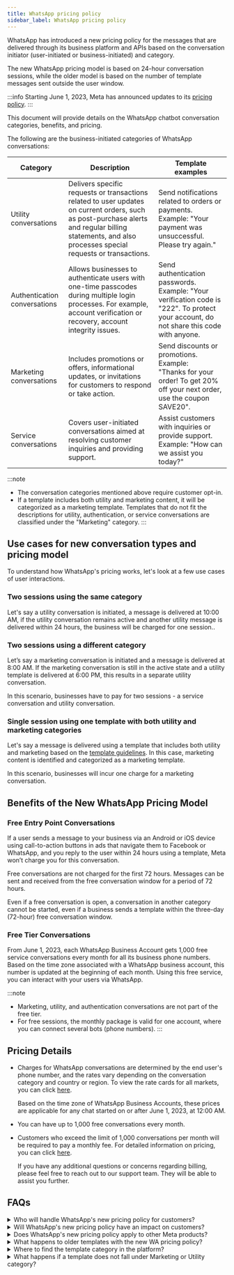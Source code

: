 ```yaml
---
title: WhatsApp pricing policy
sidebar_label: WhatsApp pricing policy
---
```


WhatsApp has introduced a new pricing policy for the messages that are delivered through its business platform and APIs based on the conversation initiator (user-initiated or business-initiated) and category.

The new WhatsApp pricing model is based on 24-hour conversation sessions, while the older model is based on the number of template messages sent outside the user window.

:::info
Starting June 1, 2023, Meta has announced updates to its [pricing policy](https://developers.facebook.com/docs/whatsapp/updates-to-pricing/).
:::

This document will provide details on the  WhatsApp chatbot conversation categories, benefits, and pricing.

The following are the business-initiated categories of WhatsApp conversations:

Category | Description | Template examples |
---------|------------|-----------|
Utility conversations | Delivers specific requests or transactions related to user updates on current orders, such as post-purchase alerts and regular billing statements, and also processes special requests or transactions. | Send notifications related to orders or payments. <br/>Example: "Your payment was unsuccessful. Please try again."
Authentication conversations | Allows businesses to authenticate users with one-time passcodes during multiple login processes. For example, account verification or recovery, account integrity issues. | Send authentication passwords. <br/>Example: "Your verification code is "222". To protect your account, do not share this code with anyone.
Marketing conversations | Includes promotions or offers, informational updates, or invitations for customers to respond or take action. | Send discounts or promotions. <br/>Example: "Thanks for your order! To get 20% off your next order, use the coupon SAVE20".
Service conversations | Covers user-initiated conversations aimed at resolving customer inquiries and providing support. | Assist customers with inquiries or provide support. <br/>Example: "How can we assist you today?"


:::note
* The conversation categories mentioned above require customer opt-in. 
* If a template includes both utility and marketing content, it will be categorized as a marketing template. Templates that do not fit the descriptions for utility, authentication, or service conversations are classified under the "Marketing" category.
:::

## Use cases for new conversation types and pricing model

To understand how WhatsApp's pricing works, let's look at a few use cases of user interactions.

### Two sessions using the same category

Let's say a utility conversation is initiated, a message is delivered at 10:00 AM, if the utility conversation remains active and another utility message is delivered within 24 hours, the business will be charged for one session..

### Two sessions using a different category

Let’s say a marketing conversation is initiated and a message is delivered at 8:00 AM. If the marketing conversation is still in the active state and a utility template is delivered at 6:00 PM, this results in a separate utility conversation.

In this scenario, businesses have to pay for two sessions  - a service conversation and utility conversation.

### Single session using one template with both utility and marketing categories

Let's say a message is delivered using a template that includes both utility and marketing based on the [template guidelines](https://developers.facebook.com/docs/whatsapp/message-templates/guidelines/). In this case, marketing content is identified and categorized as a marketing template.

In this scenario, businesses will incur one charge for a marketing conversation.

## Benefits of the New WhatsApp Pricing Model 

### Free Entry Point Conversations

If a user sends a message to your business via an Android or iOS device using call-to-action buttons in ads that navigate them to Facebook or WhatsApp, and you reply to the user within 24 hours using a template, Meta won’t charge you for this conversation. 

Free conversations are not charged for the first 72 hours. Messages can be sent and received from the free conversation window for a period of 72 hours.

Even if a free conversation is open, a conversation in another category cannot be started, even if a business sends a template within the three-day (72-hour) free conversation window.


### Free Tier Conversations

From June 1, 2023, each WhatsApp Business Account gets 1,000 free service conversations every month for all its business phone numbers. Based on the time zone associated with a WhatsApp business account, this number is updated at the beginning of each month. Using this free service, you can interact with your users via WhatsApp.

:::note
* Marketing, utility, and authentication conversations are not part of the free tier.
* For free sessions, the monthly package is valid for one account, where you can connect several bots (phone numbers).
:::

## Pricing Details

* Charges for WhatsApp conversations are determined by the end user's phone number, and the rates vary depending on the conversation category and country or region. To view the rate cards for all markets, you can click [here](https://developers.facebook.com/docs/whatsapp/pricing#rates). 

   Based on the time zone of WhatsApp Business Accounts, these prices are applicable for any chat started on or after June 1, 2023, at 12:00 AM.
* You can have up to 1,000 free conversations every month.
* Customers who exceed the limit of 1,000 conversations per month will be required to pay a monthly fee. For detailed information on pricing, you can click [here](https://developers.facebook.com/docs/whatsapp/updates-to-pricing/).

   If you have any additional questions or concerns regarding billing, please feel free to reach out to our support team. They will be able to assist you further.

## FAQs

<details><summary>Who will handle WhatsApp's new pricing policy for customers?</summary>

Yellow.ai will handle the implementation of WhatsApp's new pricing policy, and the new usage-based fee will be reflected on the next invoice from Yellow.ai. It is not recommended for customers to make any changes themselves.
</details>

<details><summary>
    Will WhatsApp's new pricing policy have an impact on customers?</summary>

Yes, the new WhatsApp pricing policy will impact customers of Yellow.ai who have active WhatsApp integrations, regardless of their subscription plan or add-on license. This change in pricing will also affect accounts with more than 1,000 conversations.
</details>

<details><summary>
    Does WhatsApp's new pricing policy apply to other Meta products?</summary>

No, these changes only apply to the WhatsApp business platform. Pricing for Facebook and Instagram has not been affected by Meta's new policy.
</details>

<details><summary>
    What happens to older templates with the new WA pricing policy?</summary>

All the older templates are re-categorised by Meta, and the new categories are updated in the Business Manager. Any template that violates WhatsApp’s commerce or business policies will be rejected.<br/> Note:<br/>• To view the status of the template approval, click on the Sync template button.<img src="https://i.imgur.com/5iO2AK8.png" alt="drawing"/><br/>• For the India region, all the authentication templates will be moved under the Utility category as they are not available for this particular region.
</details>

<details><summary>
    Where to find the template category in the platform?</summary>

To view the template category in the platform, click <a href="https://docs.yellow.ai/docs/platform_concepts/engagement/outbound/templates/overview">here</a>.
</details>

<details><summary>
    What happens if a template does not fall under Marketing or Utility category?</summary>
        If a template does not fall under Marketing or Utility, it will be rejected.
</details>


